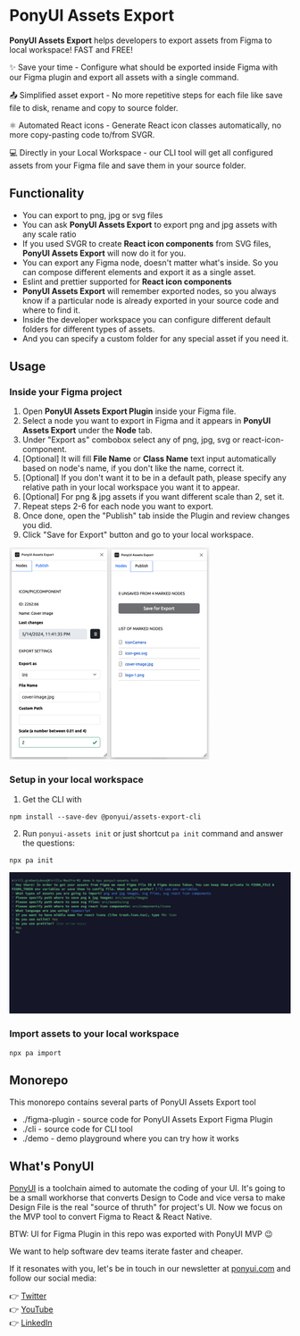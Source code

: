 # PonyUI Assets Export

**PonyUI Assets Export** helps developers to export assets from Figma to local workspace!
FAST and FREE!

✨ Save your time - Configure what should be exported inside Figma with our Figma plugin and export all assets with a single command.

📤 Simplified asset export - No more repetitive steps for each file like save file to disk, rename and copy to source folder.

⚛️ Automated React icons - Generate React icon classes automatically, no more copy-pasting code to/from SVGR.

💻 Directly in your Local Workspace - our CLI tool will get all configured assets from your Figma file and save them in your source folder.

## Functionality

- You can export to png, jpg or svg files
- You can ask **PonyUI Assets Export** to export png and jpg assets with any scale ratio
- If you used SVGR to create **React icon components** from SVG files, **PonyUI Assets Export** will now do it for you.
- You can export any Figma node, doesn't matter what's inside. So you can compose different elements and export it as a single asset.
- Eslint and prettier supported for **React icon components**
- **PonyUI Assets Export** will remember exported nodes, so you always know if a particular node is already exported in your source code and where to find it.
- Inside the developer workspace you can configure different default folders for different types of assets.
- And you can specify a custom folder for any special asset if you need it.

## Usage

### Inside your Figma project

1. Open **PonyUI Assets Export Plugin** inside your Figma file.
2. Select a node you want to export in Figma and it appears in **PonyUI Assets Export** under the **Node** tab.
3. Under "Export as" combobox select any of png, jpg, svg or react-icon-component.
4. [Optional] It will fill **File Name** or **Class Name** text input automatically based on node's name, if you don't like the name, correct it.
5. [Optional] If you don't want it to be in a default path, please specify any relative path in your local workspace you want it to appear.
6. [Optional] For png & jpg assets if you want different scale than 2, set it.
7. Repeat steps 2-6 for each node you want to export.
8. Once done, open the "Publish" tab inside the Plugin and review changes you did.
9. Click "Save for Export" button and go to your local workspace.

![plugin preview](./assets/plugin.jpg)

### Setup in your local workspace

1. Get the CLI with

```
npm install --save-dev @ponyui/assets-export-cli
```

2. Run `ponyui-assets init` or just shortcut `pa init` command and answer the questions:

```
npx pa init
```

![npx pa init](./assets/cli-init.jpg)

### Import assets to your local workspace

```
npx pa import
```

## Monorepo

This monorepo contains several parts of PonyUI Assets Export tool

- ./figma-plugin - source code for PonyUI Assets Export Figma Plugin
- ./cli - source code for CLI tool
- ./demo - demo playground where you can try how it works

## What's PonyUI

[PonyUI](https://ponyui.com) is a toolchain aimed to automate the coding of your UI. It's going to be a small workhorse that converts Design to Code and
vice versa to make Design File is the real "source of thruth" for project's UI. Now we focus on the MVP tool to convert Figma to React & React Native.

BTW: UI for Figma Plugin in this repo was exported with PonyUI MVP 😉

We want to help software dev teams iterate faster and cheaper.

If it resonates with you, let's be in touch in our newsletter at [ponyui.com](https://ponyui.com) and follow our social media:

👉 [Twitter](https://twitter.com/pony_ui)  
👉 [YouTube](https://youtube.com/@ponyuirocks)  
👉 [LinkedIn](https://linkedin.com/in/kirill-grebeniukov/)
